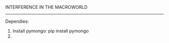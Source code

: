 INTERFERENCE IN THE MACROWORLD
******************************

Dependies:

1. Install pymongo: pip install pymongo
2. 

